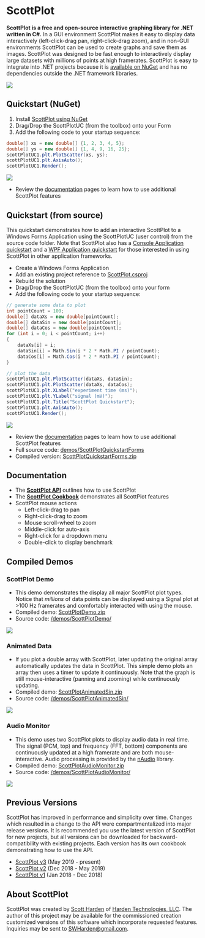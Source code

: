 # ScottPlot

**ScottPlot is a free and open-source interactive graphing library for .NET written in C#.** 
In a GUI environment ScottPlot makes it easy to display data interactively (left-click-drag pan, right-click-drag zoom), and in non-GUI environments ScottPlot can be used to create graphs and save them as images. ScottPlot was designed to be fast enough to interactively display large datasets with millions of points at high framerates. ScottPlot is easy to integrate into .NET projects because it is [available on NuGet](https://www.nuget.org/packages/ScottPlot/) and has no dependencies outside the .NET framework libraries.

![](/demos/ScottPlotDemo/compiled/ScottPlotDemo.gif)

## Quickstart (NuGet)
1. Install [ScottPlot using NuGet](https://www.nuget.org/packages/ScottPlot/)
2. Drag/Drop the ScottPlotUC (from the toolbox) onto your Form
3. Add the following code to your startup sequence:

```cs
double[] xs = new double[] {1, 2, 3, 4, 5};
double[] ys = new double[] {1, 4, 9, 16, 25};
scottPlotUC1.plt.PlotScatter(xs, ys);
scottPlotUC1.plt.AxisAuto();
scottPlotUC1.Render();
```

![](/dev/nuget/quickstart.png)

* Review the [documentation](/doc/) pages to learn how to use additional ScottPlot features

## Quickstart (from source)
This quickstart demonstrates how to add an interactive ScottPlot to a Windows Forms Application using the ScottPlotUC (user control) from the source code folder. Note that ScottPlot also has a [Console Application quickstart](/doc/quickstart-console.md) and a [WPF Application quickstart](/doc/quickstart-WPF.md) for those interested in using ScottPlot in other application frameworks. 

* Create a Windows Forms Application
* Add an existing project reference to [ScottPlot.csproj](/src/ScottPlot/ScottPlot.csproj)
* Rebuild the solution
* Drag/Drop the ScottPlotUC (from the toolbox) onto your form
* Add the following code to your startup sequence:

```cs
// generate some data to plot
int pointCount = 100;
double[] dataXs = new double[pointCount];
double[] dataSin = new double[pointCount];
double[] dataCos = new double[pointCount];
for (int i = 0; i < pointCount; i++)
{
	dataXs[i] = i;
	dataSin[i] = Math.Sin(i * 2 * Math.PI / pointCount);
	dataCos[i] = Math.Cos(i * 2 * Math.PI / pointCount);
}

// plot the data
scottPlotUC1.plt.PlotScatter(dataXs, dataSin);
scottPlotUC1.plt.PlotScatter(dataXs, dataCos);
scottPlotUC1.plt.XLabel("experiment time (ms)");
scottPlotUC1.plt.YLabel("signal (mV)");
scottPlotUC1.plt.Title("ScottPlot Quickstart");
scottPlotUC1.plt.AxisAuto();
scottPlotUC1.Render();
```

![](/demos/ScottPlotQuickstartForms/compiled/ScottPlotQuickstartForms.png)

* Review the [documentation](/doc/) pages to learn how to use additional ScottPlot features
* Full source code: [demos/ScottPlotQuickstartForms](/demos/ScottPlotQuickstartForms) 
* Compiled version: [ScottPlotQuickstartForms.zip](/demos/ScottPlotQuickstartForms/compiled/ScottPlotQuickstartForms.zip)

## Documentation
* The **[ScottPlot API](/doc/)** outlines how to use ScottPlot
* The **[ScottPlot Cookbook](/doc/cookbook/README.md)** demonstrates all ScottPlot features
* ScottPlot mouse actions
  * Left-click-drag to pan
  * Right-click-drag to zoom
  * Mouse scroll-wheel to zoom
  * Middle-click for auto-axis
  * Right-click for a dropdown menu
  * Double-click to display benchmark

## Compiled Demos

### ScottPlot Demo
* This demo demonstrates the display all major ScottPlot plot types. Notice that _millions_ of data points can be displayed using a Signal plot at >100 Hz framerates and comfortably interacted with using the mouse.
* Compiled demo: [ScottPlotDemo.zip](/demos/ScottPlotDemo/compiled/ScottPlotDemo.zip)
* Source code: [/demos/ScottPlotDemo/](/demos/ScottPlotDemo/)

![](/demos/ScottPlotDemo/compiled/ScottPlotDemo.png)

### Animated Data
* If you plot a double array with ScottPlot, later updating the original array automatically updates the data in ScottPlot. This simple demo plots an array then uses a timer to update it continuously. Note that the graph is still mouse-interactive (panning and zooming) while continuously updating. 
* Compiled demo: [ScottPlotAnimatedSin.zip](demos/ScottPlotAnimatedSin/compiled/ScottPlotAnimatedSin.zip)
* Source code: [/demos/ScottPlotAnimatedSin/](/demos/ScottPlotAnimatedSin/)

![](demos/ScottPlotAnimatedSin/compiled/ScottPlotAnimatedSin.gif)

### Audio Monitor
* This demo uses two ScottPlot plots to display audio data in real time. The signal (PCM, top) and frequency (FFT, bottom) components are continuously updated at a high framerate and are both mouse-interactive. Audio processing is provided by the [nAudio](https://github.com/naudio/NAudio) library.
* Compiled demo: [ScottPlotAudioMonitor.zip](/demos/ScottPlotAudioMonitor/compiled/ScottPlotAudioMonitor.zip)
* Source code: [/demos/ScottPlotAudioMonitor/](/demos/ScottPlotAudioMonitor/)

![](/demos/ScottPlotAudioMonitor/compiled/ScottPlotAudioMonitor.gif)

## Previous Versions
ScottPlot has improved in performance and simplicity over time. Changes which resulted in a change to the API were compartmentalized into major release versions. It is recommended you use the latest version of ScottPlot for new projects, but all versions can be downloaded for backward-compatibility with existing projects. Each version has its own cookbook demonstrating how to use the API.
* [ScottPlot v3](https://github.com/swharden/ScottPlot/) (May 2019 - present)
* [ScottPlot v2](https://github.com/swharden/ScottPlot/tree/2.1) (Dec 2018 - May 2019)
* [ScottPlot v1](https://github.com/swharden/ScottPlot/tree/1.0) (Jan 2018 - Dec 2018)

## About ScottPlot

ScottPlot was created by [Scott Harden](http://www.SWHarden.com/) of [Harden Technologies, LLC](http://tech.swharden.com). The author of this project may be available for the commissioned creation customized versions of this software which incorporate requested features. Inquiries may be sent to [SWHarden@gmail.com](mailto:swharden@gmail.com).
